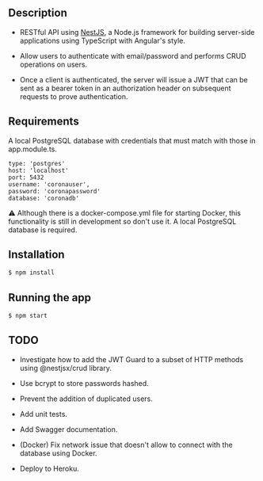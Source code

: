 ## Description

- RESTful API using [NestJS](https://nestjs.com/), a Node.js framework for building server-side applications using TypeScript with Angular's style. 

- Allow users to authenticate with email/password and performs CRUD operations on users.

- Once a client is authenticated, the server will issue a JWT that can be sent as a bearer token in an authorization header on subsequent requests to prove authentication.

## Requirements

A local PostgreSQL database with credentials that must match with those in app.module.ts.

```
type: 'postgres'
host: 'localhost'
port: 5432
username: 'coronauser',
password: 'coronapassword'
database: 'coronadb'
```

⚠ Although there is a docker-compose.yml file for starting Docker, this functionality is still in development so don't use it. A local PostgreSQL database is required. 

## Installation

```bash
$ npm install
```

## Running the app

```bash
$ npm start
```

## TODO

- Investigate how to add the JWT Guard to a subset of HTTP methods using @nestjsx/crud library. 

- Use bcrypt to store passwords hashed. 

- Prevent the addition of duplicated users. 

- Add unit tests.

- Add Swagger documentation.

- (Docker) Fix network issue that doesn't allow to connect with the database using Docker.  

- Deploy to Heroku.

